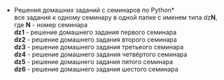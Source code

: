 * Решения домашних заданий с семинаров по Python*  
  все задания к одному семинару в одной папке с именем типа dz**N**, где **N** - номер семинара  
**dz1** - решение домашнего задания первого семинара  
**dz2** - решение домашнего задания второго семинара  
**dz3** - решение домашнего задания третьеого семинара  
**dz4** - решение домашнего задания четвёртого семинара  
**dz5** - решение домашнего задания пятого семинара  
**dz6** - решение домашнего задания шестого семинара  
